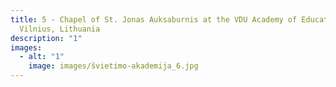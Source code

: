 ```yaml
---
title: 5 - Chapel of St. Jonas Auksaburnis at the VDU Academy of Education,
  Vilnius, Lithuania
description: "1"
images:
  - alt: "1"
    image: images/švietimo-akademija_6.jpg
---
```

